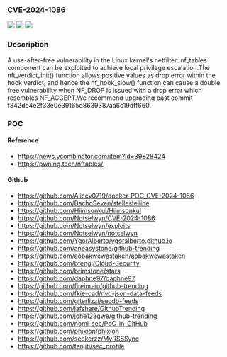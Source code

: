 ### [CVE-2024-1086](https://cve.mitre.org/cgi-bin/cvename.cgi?name=CVE-2024-1086)
![](https://img.shields.io/static/v1?label=Product&message=Kernel&color=blue)
![](https://img.shields.io/static/v1?label=Version&message=3.15%3C%206.8%20&color=brighgreen)
![](https://img.shields.io/static/v1?label=Vulnerability&message=CWE-416%20Use%20After%20Free&color=brighgreen)

### Description

A use-after-free vulnerability in the Linux kernel's netfilter: nf_tables component can be exploited to achieve local privilege escalation.The nft_verdict_init() function allows positive values as drop error within the hook verdict, and hence the nf_hook_slow() function can cause a double free vulnerability when NF_DROP is issued with a drop error which resembles NF_ACCEPT.We recommend upgrading past commit f342de4e2f33e0e39165d8639387aa6c19dff660.

### POC

#### Reference
- https://news.ycombinator.com/item?id=39828424
- https://pwning.tech/nftables/

#### Github
- https://github.com/Alicey0719/docker-POC_CVE-2024-1086
- https://github.com/BachoSeven/stellestelline
- https://github.com/Hiimsonkul/Hiimsonkul
- https://github.com/Notselwyn/CVE-2024-1086
- https://github.com/Notselwyn/exploits
- https://github.com/Notselwyn/notselwyn
- https://github.com/YgorAlberto/ygoralberto.github.io
- https://github.com/aneasystone/github-trending
- https://github.com/aobakwewastaken/aobakwewastaken
- https://github.com/bfengj/Cloud-Security
- https://github.com/brimstone/stars
- https://github.com/daphne97/daphne97
- https://github.com/fireinrain/github-trending
- https://github.com/fkie-cad/nvd-json-data-feeds
- https://github.com/giterlizzi/secdb-feeds
- https://github.com/jafshare/GithubTrending
- https://github.com/johe123qwe/github-trending
- https://github.com/nomi-sec/PoC-in-GitHub
- https://github.com/phixion/phixion
- https://github.com/seekerzz/MyRSSSync
- https://github.com/tanjiti/sec_profile

